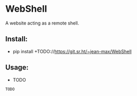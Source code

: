 # WebShell

A website acting as a remote shell.

## Install:
* pip install +TODO://https://git.sr.ht/~jean-max/WebShell

## Usage:
* TODO
```shell
TODO
```
